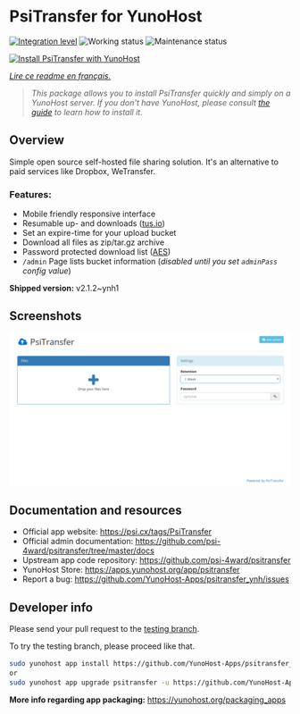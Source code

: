 <!--
N.B.: This README was automatically generated by https://github.com/YunoHost/apps/tree/master/tools/readme_generator
It shall NOT be edited by hand.
-->

# PsiTransfer for YunoHost

[![Integration level](https://dash.yunohost.org/integration/psitransfer.svg)](https://dash.yunohost.org/appci/app/psitransfer) ![Working status](https://ci-apps.yunohost.org/ci/badges/psitransfer.status.svg) ![Maintenance status](https://ci-apps.yunohost.org/ci/badges/psitransfer.maintain.svg)

[![Install PsiTransfer with YunoHost](https://install-app.yunohost.org/install-with-yunohost.svg)](https://install-app.yunohost.org/?app=psitransfer)

*[Lire ce readme en français.](./README_fr.md)*

> *This package allows you to install PsiTransfer quickly and simply on a YunoHost server.
If you don't have YunoHost, please consult [the guide](https://yunohost.org/#/install) to learn how to install it.*

## Overview

Simple open source self-hosted file sharing solution. It's an alternative to paid services like Dropbox, WeTransfer.

### Features:

- Mobile friendly responsive interface
- Resumable up- and downloads ([tus.io](https://tus.io))
- Set an expire-time for your upload bucket
- Download all files as zip/tar.gz archive
- Password protected download list ([AES](https://en.wikipedia.org/wiki/Advanced_Encryption_Standard))
- `/admin` Page lists bucket information (_disabled until you set `adminPass` config value_)


**Shipped version:** v2.1.2~ynh1

## Screenshots

![Screenshot of PsiTransfer](./doc/screenshots/screenshot.png)

## Documentation and resources

* Official app website: <https://psi.cx/tags/PsiTransfer>
* Official admin documentation: <https://github.com/psi-4ward/psitransfer/tree/master/docs>
* Upstream app code repository: <https://github.com/psi-4ward/psitransfer>
* YunoHost Store: <https://apps.yunohost.org/app/psitransfer>
* Report a bug: <https://github.com/YunoHost-Apps/psitransfer_ynh/issues>

## Developer info

Please send your pull request to the [testing branch](https://github.com/YunoHost-Apps/psitransfer_ynh/tree/testing).

To try the testing branch, please proceed like that.

``` bash
sudo yunohost app install https://github.com/YunoHost-Apps/psitransfer_ynh/tree/testing --debug
or
sudo yunohost app upgrade psitransfer -u https://github.com/YunoHost-Apps/psitransfer_ynh/tree/testing --debug
```

**More info regarding app packaging:** <https://yunohost.org/packaging_apps>